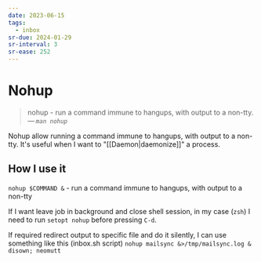 ```yaml
---
date: 2023-06-15
tags:
  - inbox
sr-due: 2024-01-29
sr-interval: 3
sr-ease: 252
---
```


# Nohup

> nohup - run a command immune to hangups, with output to a non-tty.\
> — <cite>`man nohup`</cite>

Nohup allow running a command immune to hangups, with output to a non-tty. It's
useful when I want to "[[Daemon|daemonize]]" a process.

## How I use it

`nohup $COMMAND &` - run a command immune to hangups, with output to a non-tty

If I want leave job in background and close shell session, in my case (`zsh`) I
need to run `setopt nohup` before pressing `C-d`.

If required redirect output to specific file and do it silently, I can use
something like this (inbox.sh script)
`nohup mailsync &>/tmp/mailsync.log & disown; neomutt`
